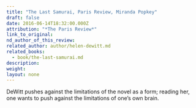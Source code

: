 ```yaml
---
title: "The Last Samurai, Paris Review, Miranda Popkey"
draft: false
date: 2016-06-14T18:32:00.000Z
attribution: "*The Paris Review*"
link_to_original:
nd_author_of_this_review:
related_author: author/helen-dewitt.md
related_books:
  - book/the-last-samurai.md
description:
weight:
layout: none
---
```

DeWitt pushes against the limitations of the novel as a form; reading her, one wants to push against the limitations of one’s own brain.

